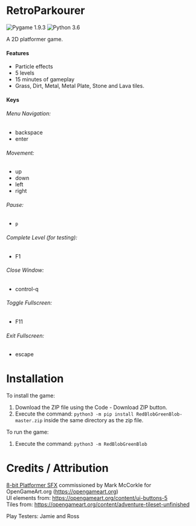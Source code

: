 # RetroParkourer

![Pygame 1.9.3](https://img.shields.io/badge/Pygame-1.9.4-green.svg)
![Python 3.6](https://img.shields.io/badge/Python-3.6%2B-green.svg)

A 2D platformer game.

#### Features
- Particle effects
- 5 levels
- 15 minutes of gameplay
- Grass, Dirt, Metal, Metal Plate, Stone and Lava tiles.

#### Keys
###### Menu Navigation:
- backspace
- enter

###### Movement:
- up
- down
- left
- right

###### Pause: 
- `p`
###### Complete Level (for testing): 
- F1
###### Close Window: 
- control-q
###### Toggle Fullscreen: 
- F11
###### Exit Fullscreen: 
- escape

# Installation
To install the game:
1. Download the ZIP file using the Code - Download ZIP button.
2. Execute the command: 
`python3 -m pip install RedBlobGreenBlob-master.zip`
inside the same directory as the zip file.

To run the game:
1. Execute the command:
`python3 -m RedBlobGreenBlob`

# Credits / Attribution

[8-bit Platformer SFX](https://opengameart.org/content/8-bit-platformer-sfx) commissioned by Mark McCorkle for OpenGameArt.org (https://opengameart.org)  
UI elements from: https://opengameart.org/content/ui-buttons-5  
Tiles from: https://opengameart.org/content/adventure-tileset-unfinished

Play Testers:
Jamie and Ross
